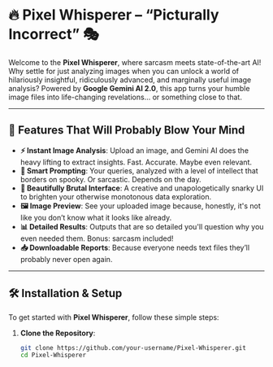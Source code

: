 # 🔥 Pixel Whisperer – “Picturally Incorrect” 🎭

Welcome to the **Pixel Whisperer**, where sarcasm meets state-of-the-art AI! Why settle for just analyzing images when you can unlock a world of hilariously insightful, ridiculously advanced, and marginally useful image analysis? Powered by **Google Gemini AI 2.0**, this app turns your humble image files into life-changing revelations... or something close to that.

---

## 🚀 Features That Will Probably Blow Your Mind

- **⚡ Instant Image Analysis**: Upload an image, and Gemini AI does the heavy lifting to extract insights. Fast. Accurate. Maybe even relevant.
- **🧠 Smart Prompting**: Your queries, analyzed with a level of intellect that borders on spooky. Or sarcastic. Depends on the day.
- **🎨 Beautifully Brutal Interface**: A creative and unapologetically snarky UI to brighten your otherwise monotonous data exploration.
- **🖼️ Image Preview**: See your uploaded image because, honestly, it's not like you don’t know what it looks like already.
- **📊 Detailed Results**: Outputs that are so detailed you'll question why you even needed them. Bonus: sarcasm included!
- **📥 Downloadable Reports**: Because everyone needs text files they’ll probably never open again.

---

## 🛠️ Installation & Setup

To get started with **Pixel Whisperer**, follow these simple steps:

1. **Clone the Repository**:
   ```bash
   git clone https://github.com/your-username/Pixel-Whisperer.git
   cd Pixel-Whisperer


